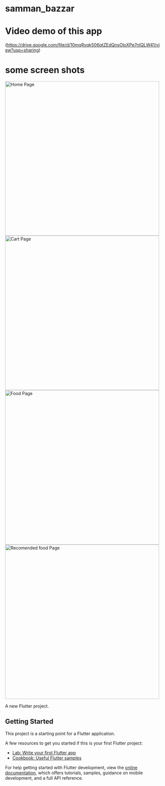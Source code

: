 # samman_bazzar

# Video demo of this app
(https://drive.google.com/file/d/10mqRvqk506qtZEdQnsOloXPe7nIQLW41/view?usp=sharing)

# some screen shots

<img src="assets/images/home.png" alt="Home Page" width="500"/>
<img src="assets/images/cart.png" alt="Cart Page" width="500"/>
<img src="assets/images/food.png" alt="Food Page" width="500"/>
<img src="assets/images/recfood.png" alt="Recomended food Page" width="500"/>


A new Flutter project.

## Getting Started

This project is a starting point for a Flutter application.

A few resources to get you started if this is your first Flutter project:

- [Lab: Write your first Flutter app](https://docs.flutter.dev/get-started/codelab)
- [Cookbook: Useful Flutter samples](https://docs.flutter.dev/cookbook)

For help getting started with Flutter development, view the
[online documentation](https://docs.flutter.dev/), which offers tutorials,
samples, guidance on mobile development, and a full API reference.
